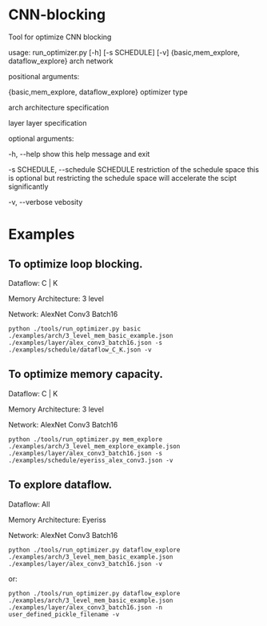 # CNN-blocking
Tool for optimize CNN blocking

usage: run_optimizer.py [-h] [-s SCHEDULE] [-v]
                        {basic,mem_explore, dataflow_explore} arch network

positional arguments:
  
  {basic,mem_explore, dataflow_explore}   optimizer type

  arch                  architecture specification

  layer                 layer specification

optional arguments:

  -h, --help            show this help message and exit

  -s SCHEDULE, --schedule SCHEDULE restriction of the schedule space
  this is optional but restricting the schedule space will accelerate the scipt significantly

  -v, --verbose         vebosity


# Examples
## To optimize loop blocking.
Dataflow: C | K

Memory Architecture: 3 level

Network: AlexNet Conv3 Batch16

```
python ./tools/run_optimizer.py basic ./examples/arch/3_level_mem_basic_example.json ./examples/layer/alex_conv3_batch16.json -s ./examples/schedule/dataflow_C_K.json -v 
```

## To optimize memory capacity.
Dataflow: C | K

Memory Architecture: 3 level

Network: AlexNet Conv3 Batch16

```
python ./tools/run_optimizer.py mem_explore ./examples/arch/3_level_mem_explore_example.json ./examples/layer/alex_conv3_batch16.json -s ./examples/schedule/eyeriss_alex_conv3.json -v 
```

## To explore dataflow.
Dataflow: All

Memory Architecture: Eyeriss

Network: AlexNet Conv3 Batch16

```
python ./tools/run_optimizer.py dataflow_explore ./examples/arch/3_level_mem_basic_example.json ./examples/layer/alex_conv3_batch16.json -v
```

or:

```
python ./tools/run_optimizer.py dataflow_explore ./examples/arch/3_level_mem_basic_example.json ./examples/layer/alex_conv3_batch16.json -n user_defined_pickle_filename -v
```
